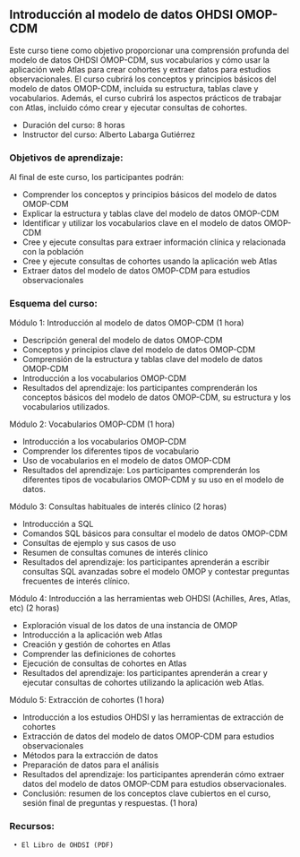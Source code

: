 ## Introducción al modelo de datos OHDSI OMOP-CDM

Este curso tiene como objetivo proporcionar una comprensión profunda del modelo de datos OHDSI OMOP-CDM, sus vocabularios y cómo usar la aplicación web Atlas para crear cohortes y extraer datos para estudios observacionales. El curso cubrirá los conceptos y principios básicos del modelo de datos OMOP-CDM, incluida su estructura, tablas clave y vocabularios. Además, el curso cubrirá los aspectos prácticos de trabajar con Atlas, incluido cómo crear y ejecutar consultas de cohortes.

- Duración del curso: 8 horas
- Instructor del curso: Alberto Labarga Gutiérrez

### Objetivos de aprendizaje: 

Al final de este curso, los participantes podrán:
- Comprender los conceptos y principios básicos del modelo de datos OMOP-CDM
- Explicar la estructura y tablas clave del modelo de datos OMOP-CDM
- Identificar y utilizar los vocabularios clave en el modelo de datos OMOP-CDM
- Cree y ejecute consultas para extraer información clínica y relacionada con la población
- Cree y ejecute consultas de cohortes usando la aplicación web Atlas
- Extraer datos del modelo de datos OMOP-CDM para estudios observacionales

### Esquema del curso:

Módulo 1: Introducción al modelo de datos OMOP-CDM (1 hora)
- Descripción general del modelo de datos OMOP-CDM
- Conceptos y principios clave del modelo de datos OMOP-CDM
- Comprensión de la estructura y tablas clave del modelo de datos OMOP-CDM
- Introducción a los vocabularios OMOP-CDM
- Resultados del aprendizaje: los participantes comprenderán los conceptos básicos del modelo de datos OMOP-CDM, su estructura y los vocabularios utilizados.

Módulo 2: Vocabularios OMOP-CDM (1 hora)
- Introducción a los vocabularios OMOP-CDM
- Comprender los diferentes tipos de vocabulario
- Uso de vocabularios en el modelo de datos OMOP-CDM
- Resultados del aprendizaje: Los participantes comprenderán los diferentes tipos de vocabularios OMOP-CDM y su uso en el modelo de datos.

Módulo 3: Consultas habituales de interés clínico (2 horas)
- Introducción a SQL
- Comandos SQL básicos para consultar el modelo de datos OMOP-CDM    
- Consultas de ejemplo y sus casos de uso
- Resumen de consultas comunes de interés clínico
- Resultados del aprendizaje: los participantes aprenderán a escribir consultas SQL avanzadas sobre el modelo OMOP y contestar preguntas frecuentes de interés clínico.

Módulo 4: Introducción a las herramientas web OHDSI (Achilles, Ares, Atlas, etc) (2 horas)
- Exploración visual de los datos de una instancia de OMOP
- Introducción a la aplicación web Atlas
- Creación y gestión de cohortes en Atlas
- Comprender las definiciones de cohortes
- Ejecución de consultas de cohortes en Atlas
- Resultados del aprendizaje: los participantes aprenderán a crear y ejecutar consultas de cohortes utilizando la aplicación web Atlas.

Módulo 5: Extracción de cohortes (1 hora)
- Introducción a los estudios OHDSI y las herramientas de extracción de cohortes
- Extracción de datos del modelo de datos OMOP-CDM para estudios observacionales
- Métodos para la extracción de datos
- Preparación de datos para el análisis
- Resultados del aprendizaje: los participantes aprenderán cómo extraer datos del modelo de datos OMOP-CDM para estudios observacionales.
- Conclusión: resumen de los conceptos clave cubiertos en el curso, sesión final de preguntas y respuestas. (1 hora)

### Recursos:

     • El Libro de OHDSI (PDF)
